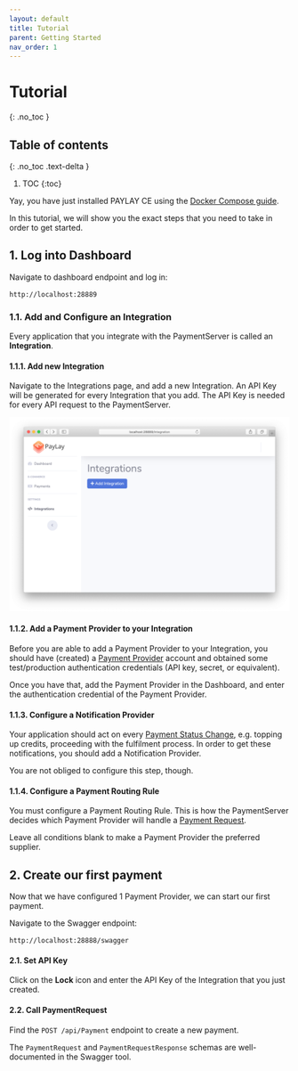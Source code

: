 ```yaml
---
layout: default
title: Tutorial
parent: Getting Started
nav_order: 1
---
```

# Tutorial
{: .no_toc }

## Table of contents
{: .no_toc .text-delta }

1. TOC
{:toc}

Yay, you have just installed PAYLAY CE using the [Docker Compose guide](/getting-started/docker).

In this tutorial, we will show you the exact steps that you need to take in order to get started.

## 1. Log into Dashboard
Navigate to dashboard endpoint and log in:

~~~
http://localhost:28889
~~~

### 1.1. Add and Configure an Integration
Every application that you integrate with the PaymentServer is called an **Integration**.

#### 1.1.1. Add new Integration
Navigate to the Integrations page, and add a new Integration. An API Key will be generated for every Integration that you add. The API Key is needed for every API request to the PaymentServer.

![screenshot](/images/screenshots/add-integration.png)

#### 1.1.2. Add a Payment Provider to your Integration

Before you are able to add a Payment Provider to your Integration, you should have (created) a [Payment Provider](/paymentserver/supported-payment-providers.md) account and obtained some test/production authentication credentials (API key, secret, or equivalent).

Once you have that, add the Payment Provider in the Dashboard, and enter the authentication credential of the Payment Provider.

#### 1.1.3. Configure a Notification Provider

Your application should act on every [Payment Status Change](/paymentserver/paymentstatus), e.g. topping up credits, proceeding with the fulfilment process. In order to get these notifications, you should add a Notification Provider.

You are not obliged to configure this step, though.

#### 1.1.4. Configure a Payment Routing Rule

You must configure a Payment Routing Rule. This is how the PaymentServer decides which Payment Provider will handle a [Payment Request](/paymentserver/payment-request).

Leave all conditions blank to make a Payment Provider the preferred supplier.

## 2. Create our first payment

Now that we have configured 1 Payment Provider, we can start our first payment.

Navigate to the Swagger endpoint:
~~~
http://localhost:28888/swagger
~~~

#### 2.1. Set API Key

Click on the **Lock** icon and enter the API Key of the Integration that you just created.

#### 2.2. Call PaymentRequest
Find the `POST /api/Payment` endpoint to create a new payment.

The `PaymentRequest` and `PaymentRequestResponse` schemas are well-documented in the Swagger tool.
